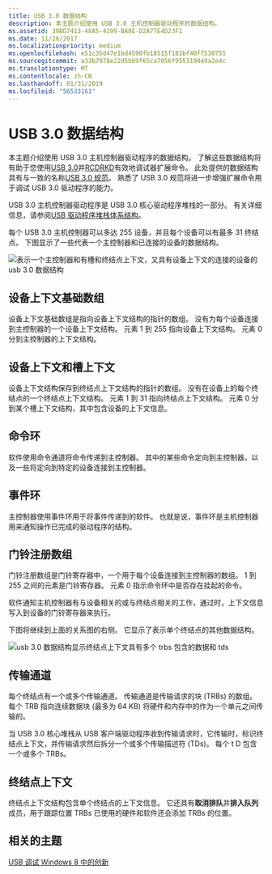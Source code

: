```yaml
---
title: USB 3.0 数据结构
description: 本主题介绍使用 USB 3.0 主机控制器驱动程序的数据结构。
ms.assetid: 39BD7413-48A5-4199-BA8E-D2A77E4D23F1
ms.date: 11/28/2017
ms.localizationpriority: medium
ms.openlocfilehash: e51c35d47e1bd4590fb18515f183bf40ff530755
ms.sourcegitcommit: a33b7978e22d5bb9f65ca7056f955319049a2e4c
ms.translationtype: MT
ms.contentlocale: zh-CN
ms.lasthandoff: 01/31/2019
ms.locfileid: "56533161"
---
```

# <a name="usb-30-data-structures"></a>USB 3.0 数据结构


本主题介绍使用 USB 3.0 主机控制器驱动程序的数据结构。 了解这些数据结构将有助于您使用[USB 3.0](usb-3-extensions.md)并[RCDRKD](rcdrkd-extensions.md)有效地调试器扩展命令。 此处提供的数据结构具有与一致的名称[USB 3.0 规范](https://go.microsoft.com/fwlink/p?LinkID=224892)。 熟悉了 USB 3.0 规范将进一步增强扩展命令用于调试 USB 3.0 驱动程序的能力。

USB 3.0 主机控制器驱动程序是 USB 3.0 核心驱动程序堆栈的一部分。 有关详细信息，请参阅[USB 驱动程序堆栈体系结构](https://go.microsoft.com/fwlink/p?LinkID=251983)。

每个 USB 3.0 主机控制器可以多达 255 设备，并且每个设备可以有最多 31 终结点。 下图显示了一些代表一个主控制器和已连接的设备的数据结构。

![表示一个主控制器和有槽和终结点上下文，又具有设备上下文的连接的设备的 usb 3.0 数据结构](images/usb3structures01.png)

## <a name="span-iddevicecontextbasearrayspanspan-iddevicecontextbasearrayspanspan-iddevicecontextbasearrayspandevice-context-base-array"></a><span id="Device_Context_Base_Array"></span><span id="device_context_base_array"></span><span id="DEVICE_CONTEXT_BASE_ARRAY"></span>设备上下文基础数组


设备上下文基础数组是指向设备上下文结构的指针的数组。 没有为每个设备连接到主控制器的一个设备上下文结构。 元素 1 到 255 指向设备上下文结构。 元素 0 分到主控制器的上下文结构。

## <a name="span-iddevicecontextandslotcontextspanspan-iddevicecontextandslotcontextspanspan-iddevicecontextandslotcontextspandevice-context-and-slot-context"></a><span id="Device_Context_and_Slot_Context"></span><span id="device_context_and_slot_context"></span><span id="DEVICE_CONTEXT_AND_SLOT_CONTEXT"></span>设备上下文和槽上下文


设备上下文结构保存到终结点上下文结构的指针的数组。 没有在设备上的每个终结点的一个终结点上下文结构。 元素 1 到 31 指向终结点上下文结构。 元素 0 分到某个槽上下文结构，其中包含设备的上下文信息。

## <a name="span-idcommandringspanspan-idcommandringspanspan-idcommandringspancommand-ring"></a><span id="Command_Ring"></span><span id="command_ring"></span><span id="COMMAND_RING"></span>命令环


软件使用命令通道将命令传递到主控制器。 其中的某些命令定向到主控制器，以及一些将定向到特定的设备连接到主控制器。

## <a name="span-ideventringspanspan-ideventringspanspan-ideventringspanevent-ring"></a><span id="Event_Ring"></span><span id="event_ring"></span><span id="EVENT_RING"></span>事件环


主控制器使用事件环用于将事件传递到的软件。 也就是说，事件环是主机控制器用来通知操作已完成的驱动程序的结构。

## <a name="span-iddoorbellregisterarrayspanspan-iddoorbellregisterarrayspanspan-iddoorbellregisterarrayspandoorbell-register-array"></a><span id="Doorbell_Register_Array"></span><span id="doorbell_register_array"></span><span id="DOORBELL_REGISTER_ARRAY"></span>门铃注册数组


门铃注册数组是门铃寄存器中，一个用于每个设备连接到主控制器的数组。 1 到 255 之间的元素是门铃寄存器。 元素 0 指示命令环中是否存在挂起的命令。

软件通知主机控制器有与设备相关的或与终结点相关的工作，通过时，上下文信息写入到设备的门铃寄存器来执行。

下图将继续到上面的关系图的右侧。 它显示了表示单个终结点的其他数据结构。

![usb 3.0 数据结构显示终结点上下文具有多个 trbs 包含的数据和 tds](images/usb3structures02.png)

## <a name="span-idtransferringspanspan-idtransferringspanspan-idtransferringspantransfer-ring"></a><span id="Transfer_Ring"></span><span id="transfer_ring"></span><span id="TRANSFER_RING"></span>传输通道


每个终结点有一个或多个传输通道。 传输通道是传输请求的块 (TRBs) 的数组。 每个 TRB 指向连续数据块 (最多为 64 KB) 将硬件和内存中的作为一个单元之间传输的。

当 USB 3.0 核心堆栈从 USB 客户端驱动程序收到传输请求时，它传输时，标识终结点上下文，并传输请求然后拆分一个或多个传输描述符 (TDs)。 每个 t D 包含一个或多个 TRBs。

## <a name="span-idendpointcontextspanspan-idendpointcontextspanspan-idendpointcontextspanendpoint-context"></a><span id="Endpoint_Context"></span><span id="endpoint_context"></span><span id="ENDPOINT_CONTEXT"></span>终结点上下文


终结点上下文结构包含单个终结点的上下文信息。 它还具有**取消排队**并**排入队列**成员，用于跟踪位置 TRBs 已使用的硬件和软件还会添加 TRBs 的位置。

## <a name="span-idrelatedtopicsspanrelated-topics"></a><span id="related_topics"></span>相关的主题


[USB 调试 Windows 8 中的创新](https://go.microsoft.com/fwlink/p/?LinkID=249153)

 

 






